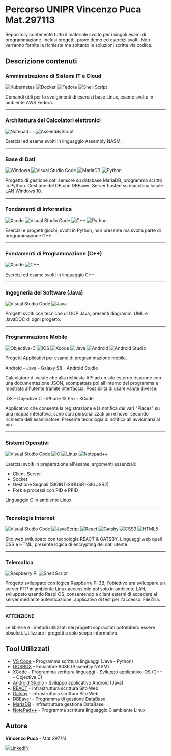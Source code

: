 # **Percorso UNIPR Vincenzo Puca Mat.297113**

Repository contenente tutto il materiale svolto per i singoli esami di programmazione. Inclusi progetti, prove demo ed esercizi svolti.
Non verranno fornite le richieste ma soltanto le soluzioni scritte via codice.

## **Descrizione contenuti**

### Amministrazione di Sistemi IT e Cloud

![Kubernetes](https://img.shields.io/badge/kubernetes-%23326ce5.svg?style=for-the-badge&logo=kubernetes&logoColor=white)
![Docker](https://img.shields.io/badge/docker-%230db7ed.svg?style=for-the-badge&logo=docker&logoColor=white)
![Fedora](https://img.shields.io/badge/Fedora-294172?style=for-the-badge&logo=fedora&logoColor=white)
![Shell Script](https://img.shields.io/badge/shell_script-%23121011.svg?style=for-the-badge&logo=gnu-bash&logoColor=white)

Comandi utili per lo svolgimenti di esercizi base Linux, esame svolto in ambiente AWS Fedora.

---

### Architettura dei Calcolatori elettronici

![Notepad++](https://img.shields.io/badge/Notepad++-90E59A.svg?style=for-the-badge&logo=notepad%2b%2b&logoColor=black)
![AssemblyScript](https://img.shields.io/badge/assembly%20script-%23000000.svg?style=for-the-badge&logo=assemblyscript&logoColor=white)

Esercizi ed esame svolti in linguaggio Assembly NASM.

---

### Base di Dati

![Windows](https://img.shields.io/badge/Windows-0078D6?style=for-the-badge&logo=windows&logoColor=white)
![Visual Studio Code](https://img.shields.io/badge/Visual%20Studio%20Code-0078d7.svg?style=for-the-badge&logo=visual-studio-code&logoColor=white)
![MariaDB](https://img.shields.io/badge/MariaDB-003545?style=for-the-badge&logo=mariadb&logoColor=white)
![Python](https://img.shields.io/badge/python-3670A0?style=for-the-badge&logo=python&logoColor=ffdd54)

Progetto di gestione dati sensore su database MariaDB, programma scritto in Python. Gestione del DB con DBEaver. Server hosted su macchina locale LAN Windows 10.

---

### Fondamenti di Informatica

![Xcode](https://img.shields.io/badge/Xcode-007ACC?style=for-the-badge&logo=Xcode&logoColor=white)
![Visual Studio Code](https://img.shields.io/badge/Visual%20Studio%20Code-0078d7.svg?style=for-the-badge&logo=visual-studio-code&logoColor=white)
![C++](https://img.shields.io/badge/c++-%2300599C.svg?style=for-the-badge&logo=c%2B%2B&logoColor=white)
![Python](https://img.shields.io/badge/python-3670A0?style=for-the-badge&logo=python&logoColor=ffdd54)

Esercizi e progetti giochi, svolti in Python, non presente ma svolta parte di programmazione C++

---

### Fondamenti di Programmazione (C++)

![Xcode](https://img.shields.io/badge/Xcode-007ACC?style=for-the-badge&logo=Xcode&logoColor=white)
![C++](https://img.shields.io/badge/c++-%2300599C.svg?style=for-the-badge&logo=c%2B%2B&logoColor=white)

Esercizi ed esame svolti in linguaggio C++.

---

### Ingegneria del Software (Java)

![Visual Studio Code](https://img.shields.io/badge/Visual%20Studio%20Code-0078d7.svg?style=for-the-badge&logo=visual-studio-code&logoColor=white)
![Java](https://img.shields.io/badge/java-%23ED8B00.svg?style=for-the-badge&logo=openjdk&logoColor=white)

Progetti svolti con tecniche di OOP Java, presenti diagrammi UML e JavaDOC di ogni progetto.

---

### Programmazione Mobile

![Objective-C](https://img.shields.io/badge/OBJECTIVE--C-%233A95E3.svg?style=for-the-badge&logo=apple&logoColor=white)
![iOS](https://img.shields.io/badge/iOS-000000?style=for-the-badge&logo=ios&logoColor=white)
![Xcode](https://img.shields.io/badge/Xcode-007ACC?style=for-the-badge&logo=Xcode&logoColor=white)
![Java](https://img.shields.io/badge/java-%23ED8B00.svg?style=for-the-badge&logo=openjdk&logoColor=white)
![Android](https://img.shields.io/badge/Android-3DDC84?style=for-the-badge&logo=android&logoColor=white)
![Android Studio](https://img.shields.io/badge/android%20studio-346ac1?style=for-the-badge&logo=android%20studio&logoColor=white)

Progetti Applicativi per esame di programmazione mobile.

Android - Java - Galaxy S8 - Android Studio

Calcolatore di valute che alla richiesta API ad un sito esterno risponde con una documentazione JSON,
scompattata poi all'interno del programma e mostrata all'utente tramite interfaccia. Possibilità di usare valute diverse.

iOS - Objective C - iPhone 13 Pro - XCode

Applicativo che consente la registrazione e la notifica dei vari "Places" su una mappa interattiva, sono stati
personalizzati pin e hover secondo richiesta dell'esaminatore. Presente tecnologia di notifica all'avvicinarsi al pin.

---

### Sistemi Operativi

![Visual Studio Code](https://img.shields.io/badge/Visual%20Studio%20Code-0078d7.svg?style=for-the-badge&logo=visual-studio-code&logoColor=white)
![C](https://img.shields.io/badge/c-%2300599C.svg?style=for-the-badge&logo=c&logoColor=white)
![Linux](https://img.shields.io/badge/Linux-FCC624?style=for-the-badge&logo=linux&logoColor=black)
![Notepad++](https://img.shields.io/badge/Notepad++-90E59A.svg?style=for-the-badge&logo=notepad%2b%2b&logoColor=black)

Esercizi svolti in preparazione all'esame, argomenti essenziali:
* Client-Server
* Socket
* Gestione Segnali (SIGINT-SIGUSR1-SIGUSR2)
* Fork e processi con PID e PPID

Linguaggio C in ambiente Linux.

---

### Tecnologie Internet

![Visual Studio Code](https://img.shields.io/badge/Visual%20Studio%20Code-0078d7.svg?style=for-the-badge&logo=visual-studio-code&logoColor=white)
![JavaScript](https://img.shields.io/badge/javascript-%23323330.svg?style=for-the-badge&logo=javascript&logoColor=%23F7DF1E)
![React](https://img.shields.io/badge/react-%2320232a.svg?style=for-the-badge&logo=react&logoColor=%2361DAFB)
![Gatsby](https://img.shields.io/badge/Gatsby-%23663399.svg?style=for-the-badge&logo=gatsby&logoColor=white)
![CSS3](https://img.shields.io/badge/css3-%231572B6.svg?style=for-the-badge&logo=css3&logoColor=white)
![HTML5](https://img.shields.io/badge/html5-%23E34F26.svg?style=for-the-badge&logo=html5&logoColor=white)

Sito web sviluppato con tecnologia REACT & GATSBY.
Linguaggi web quali CSS e HTML, presente logica di encrypting dei dati utente.

---

### Telematica

![Raspberry Pi](https://img.shields.io/badge/-RaspberryPi-C51A4A?style=for-the-badge&logo=Raspberry-Pi)
![Shell Script](https://img.shields.io/badge/shell_script-%23121011.svg?style=for-the-badge&logo=gnu-bash&logoColor=white)

Progetto sviluppato con logica Raspberry Pi 3B, l'obiettivo era sviluppare un server FTP in ambiente Linux
accessibile poi solo in ambiente LAN, sviluppato usando Raspi OS, consentendo a client esterni di accedere al server
mediante autenticazione, applicativo di test per l'accesso: FileZilla.

---

#### ATTENZIONE

Le librerie e i metodi utilizzati nei progetti sopracitati potrebbero essere obsoleti.
Utilizzare i progetti a solo scopo informativo.

## **Tool Utilizzati**

* [VS Code](https://code.visualstudio.com/) - Programma scrittura linguaggi (Java - Python)
* [DOSBOX](https://www.dosbox.com/) - Emulatore 8086 (Assembly NASM)
* [XCode](https://developer.apple.com/xcode/) - Programma scrittura linguaggi - Sviluppo applicativo iOS (C++ - Objective C)
* [Android Studio](https://developer.android.com/studio?hl=it) - Sviluppo applicativo Android (Java)
* [REACT](https://it.legacy.reactjs.org/) - Infrastruttura scrittura Sito Web
* [Gatsby](https://www.gatsbyjs.com/) - Infrastruttura scrittura Sito Web
* [DBEaver](https://dbeaver.io/) - Programma di gestione DataBase
* [MariaDB](https://mariadb.org/) - Infrastruttura gestione DataBase
* [NotePad++](https://notepad-plus-plus.org/downloads/) - Programma scrittura linguaggio C ambiente Linux

## **Autore**
**Vincenzo Puca** - *Mat.297113*

[![LinkedIN](https://img.shields.io/badge/linkedin-%230077B5.svg?style=for-the-badge&logo=linkedin&logoColor=white)](https://www.linkedin.com/in/vincenzo-puca-054276304/)
